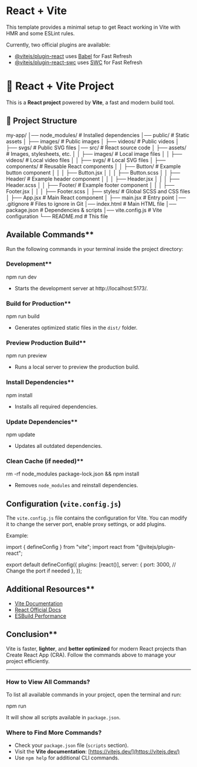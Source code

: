 # React + Vite

This template provides a minimal setup to get React working in Vite with HMR and some ESLint rules.

Currently, two official plugins are available:

- [@vitejs/plugin-react](https://github.com/vitejs/vite-plugin-react/blob/main/packages/plugin-react/README.md) uses [Babel](https://babeljs.io/) for Fast Refresh
- [@vitejs/plugin-react-swc](https://github.com/vitejs/vite-plugin-react-swc) uses [SWC](https://swc.rs/) for Fast Refresh


# 🚀 React + Vite Project

This is a **React project** powered by **Vite**, a fast and modern build tool.

## 📂 Project Structure

my-app/
│── node_modules/         # Installed dependencies
│── public/               # Static assets
│   ├── images/           # Public images
│   ├── videos/           # Public videos
│   ├── svgs/             # Public SVG files
│── src/                  # React source code
│   ├── assets/           # Images, stylesheets, etc.
│   │   ├── images/       # Local image files
│   │   ├── videos/       # Local video files
│   │   ├── svgs/         # Local SVG files
│   ├── components/       # Reusable React components
│   │   ├── Button/       # Example button component
│   │   │   ├── Button.jsx
│   │   │   ├── Button.scss
│   │   ├── Header/       # Example header component
│   │   │   ├── Header.jsx
│   │   │   ├── Header.scss
│   │   ├── Footer/       # Example footer component
│   │   │   ├── Footer.jsx
│   │   │   ├── Footer.scss
│   ├── styles/           # Global SCSS and CSS files
│   ├── App.jsx           # Main React component
│   ├── main.jsx          # Entry point
│── .gitignore            # Files to ignore in Git
│── index.html            # Main HTML file
│── package.json          # Dependencies & scripts
│── vite.config.js        # Vite configuration
└── README.md             # This file


## Available Commands**
Run the following commands in your terminal inside the project directory:

### Development**

npm run dev

- Starts the development server at http://localhost:5173/.

### Build for Production**

npm run build

- Generates optimized static files in the `dist/` folder.

### Preview Production Build**

npm run preview

- Runs a local server to preview the production build.

### Install Dependencies**

npm install

- Installs all required dependencies.

### Update Dependencies**

npm update

- Updates all outdated dependencies.

### Clean Cache (if needed)**

rm -rf node_modules package-lock.json && npm install

- Removes `node_modules` and reinstall dependencies.


## Configuration (`vite.config.js`)
The `vite.config.js` file contains the configuration for Vite. You can modify it to change the server port, enable proxy settings, or add plugins.

Example:


import { defineConfig } from "vite";
import react from "@vitejs/plugin-react";

export default defineConfig({
  plugins: [react()],
  server: {
    port: 3000,  // Change the port if needed
  },
});


## Additional Resources**
- [Vite Documentation](https://vitejs.dev/)
- [React Official Docs](https://react.dev/)
- [ESBuild Performance](https://esbuild.github.io/)


## Conclusion**
Vite is faster, **lighter**, and **better optimized** for modern React projects than Create React App (CRA). Follow the commands above to manage your project efficiently.

---

### How to View All Commands?
To list all available commands in your project, open the terminal and run:

npm run

It will show all scripts available in `package.json`.


### Where to Find More Commands?
- Check your `package.json` file (`scripts` section).
- Visit the **Vite documentation**: [https://vitejs.dev/](https://vitejs.dev/)
- Use `npm help` for additional CLI commands.

